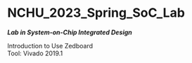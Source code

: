 # NCHU_2023_Spring_SoC_Lab  
***Lab in System-on-Chip Integrated Design***

Introduction to Use Zedboard  
Tool: Vivado 2019.1
